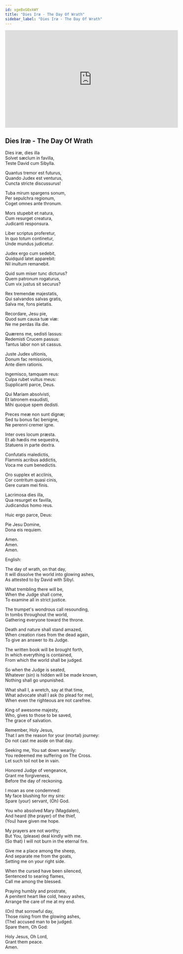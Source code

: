```yaml
---
id: xgeBxGOxkWY
title: "Dies Iræ - The Day Of Wrath"
sidebar_label: "Dies Iræ - The Day Of Wrath"
---
```


<div class="video-float-container">
  <iframe
    width="560"
    height="315"
    src="https://www.youtube.com/embed/xgeBxGOxkWY"
    title="YouTube video player"
    frameborder="0"
    allow="accelerometer; autoplay; clipboard-write; encrypted-media; gyroscope; picture-in-picture; web-share"
    referrerpolicy="strict-origin-when-cross-origin"
    allowfullscreen
  ></iframe>
</div>

## Dies Iræ - The Day Of Wrath

Dies iræ, dies illa  
Solvet sæclum in favilla,  
Teste David cum Sibylla.  
   
Quantus tremor est futurus,  
Quando Judex est venturus,  
Cuncta stricte discussurus!  
   
Tuba mirum spargens sonum,  
Per sepulchra regionum,  
Coget omnes ante thronum.  
   
Mors stupebit et natura,  
Cum resurget creatura,  
Judicanti responsura.  
   
Liber scriptus proferetur,  
In quo totum continetur,  
Unde mundus judicetur.  
   
Judex ergo cum sedebit,  
Quidquid latet apparebit:  
Nil inultum remanebit.  
   
Quid sum miser tunc dicturus?  
Quem patronum rogaturus,  
Cum vix justus sit securus?  
   
Rex tremendæ majestatis,  
Qui salvandos salvas gratis,  
Salva me, fons pietatis.  
   
Recordare, Jesu pie,  
Quod sum causa tuæ viæ:  
Ne me perdas illa die.  
   
Quærens me, sedisti lassus:  
Redemisti Crucem passus:  
Tantus labor non sit cassus.  
   
Juste Judex ultionis,  
Donum fac remissionis,  
Ante diem rationis.  
   
Ingemisco, tamquam reus:  
Culpa rubet vultus meus:  
Supplicanti parce, Deus.  
   
Qui Mariam absolvisti,  
Et latronem exaudisti,  
Mihi quoque spem dedisti.  
   
Preces meæ non sunt dignæ;  
Sed tu bonus fac benigne,  
Ne perenni cremer igne.  
   
Inter oves locum præsta.  
Et ab hædis me sequestra,  
Statuens in parte dextra.  
   
Confutatis maledictis,  
Flammis acribus addictis,  
Voca me cum benedictis.  
   
Oro supplex et acclinis,  
Cor contritum quasi cinis,  
Gere curam mei finis.  
   
Lacrimosa dies illa,  
Qua resurget ex favilla,  
Judicandus homo reus.

Huic ergo parce, Deus:  
   
Pie Jesu Domine,  
Dona eis requiem. 

Amen.  
Amen.  
Amen.

English:

The day of wrath, on that day,  
It will dissolve the world into glowing ashes,  
As attested to by David with Sibyl.  
   
What trembling there will be,  
When the Judge shall come,  
To examine all in strict justice.  
   
The trumpet's wondrous call resounding,  
In tombs throughout the world,  
Gathering everyone toward the throne.  
   
Death and nature shall stand amazed,  
When creation rises from the dead again,  
To give an answer to its Judge.  
   
The written book will be brought forth,  
In which everything is contained,  
From which the world shall be judged.  
   
So when the Judge is seated,  
Whatever (sin) is hidden will be made known,  
Nothing shall go unpunished.  
   
What shall I, a wretch, say at that time,  
What advocate shall I ask (to plead for me),  
When even the righteous are not carefree.  
   
King of awesome majesty,  
Who, gives to those to be saved,  
The grace of salvation.  
   
Remember, Holy Jesus,  
That I am the reason for your (mortal) journey:  
Do not cast me aside on that day.  
   
Seeking me, You sat down wearily:  
You redeemed me suffering on The Cross.  
Let such toil not be in vain.  
   
Honored Judge of vengeance,  
Grant me forgiveness,  
Before the day of reckoning.  
   
I moan as one condemned:  
My face blushing for my sins:  
Spare (your) servant, (Oh) God.  
   
You who absolved Mary (Magdalen),  
And heard (the prayer) of the thief,  
(You) have given me hope.  
   
My prayers are not worthy;  
But You, (please) deal kindly with me.  
(So that) I will not burn in the eternal fire.  
   
Give me a place among the sheep,  
And separate me from the goats,  
Setting me on your right side.  
   
When the cursed have been silenced,  
Sentenced to searing flames,  
Call me among the blessed.  
   
Praying humbly and prostrate,  
A penitent heart like cold, heavy ashes,  
Arrange the care of me at my end.  
   
(On) that sorrowful day,  
Those rising from the glowing ashes,  
(The) accused man to be judged.  
Spare them, Oh God:  
   
Holy Jesus, Oh Lord,  
Grant them peace.  
Amen.
